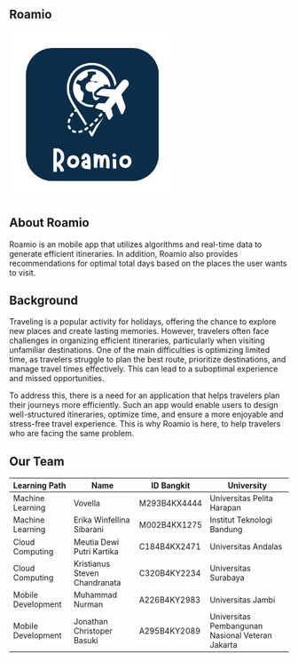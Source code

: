 ## Roamio
<img src="Icon.png" width="300"/>

## About Roamio
Roamio is an mobile app that utilizes algorithms and real-time data to generate efficient itineraries. In addition, Roamio also provides recommendations for optimal total days based on the places the user wants to visit.

## Background
Traveling is a popular activity for holidays, offering the chance to explore new places and create lasting memories. However, travelers often face challenges in organizing efficient itineraries, particularly when visiting unfamiliar destinations. One of the main difficulties is optimizing limited time, as travelers struggle to plan the best route, prioritize destinations, and manage travel times effectively. This can lead to a suboptimal experience and missed opportunities.

To address this, there is a need for an application that helps travelers plan their journeys more efficiently. Such an app would enable users to design well-structured itineraries, optimize time, and ensure a more enjoyable and stress-free travel experience. This is why Roamio is here, to help travelers who are facing the same problem.

## Our Team
| Learning Path      | Name                           | ID Bangkit   | University                                       |
| ------------------ | ------------------------------ | ------------ | ------------------------------------------------ |
| Machine Learning   | Vovella                        | M293B4KX4444 | Universitas Pelita Harapan                       |
| Machine Learning   | Erika Winfellina Sibarani      | M002B4KX1275 |  Institut Teknologi Bandung                      |
| Cloud Computing    | Meutia Dewi Putri Kartika      | C184B4KX2471 | Universitas Andalas                              |
| Cloud Computing    | Kristianus Steven Chandranata  | C320B4KY2234 | Universitas Surabaya                             |
| Mobile Development | Muhammad Nurman                | A226B4KY2983 | Universitas Jambi                                |
| Mobile Development | Jonathan Christoper Basuki     | A295B4KY2089 | Universitas Pembangunan Nasional Veteran Jakarta |
